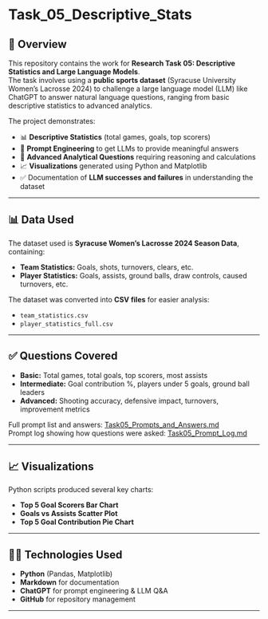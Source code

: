 # Task_05_Descriptive_Stats

## 📌 Overview
This repository contains the work for **Research Task 05: Descriptive Statistics and Large Language Models**.  
The task involves using a **public sports dataset** (Syracuse University Women’s Lacrosse 2024) to challenge a large language model (LLM) like ChatGPT to answer natural language questions, ranging from basic descriptive statistics to advanced analytics.

The project demonstrates:
- 📊 **Descriptive Statistics** (total games, goals, top scorers)
- 🤖 **Prompt Engineering** to get LLMs to provide meaningful answers
- 🔬 **Advanced Analytical Questions** requiring reasoning and calculations
- 📈 **Visualizations** generated using Python and Matplotlib
- ✅ Documentation of **LLM successes and failures** in understanding the dataset

---
## 📊 Data Used
The dataset used is **Syracuse Women’s Lacrosse 2024 Season Data**, containing:
- **Team Statistics:** Goals, shots, turnovers, clears, etc.
- **Player Statistics:** Goals, assists, ground balls, draw controls, caused turnovers, etc.

The dataset was converted into **CSV files** for easier analysis:
- `team_statistics.csv`
- `player_statistics_full.csv`

---


## ✅ Questions Covered
- **Basic:** Total games, total goals, top scorers, most assists
- **Intermediate:** Goal contribution %, players under 5 goals, ground ball leaders
- **Advanced:** Shooting accuracy, defensive impact, turnovers, improvement metrics

Full prompt list and answers: [Task05_Prompts_and_Answers.md](prompts/Task05_Prompts_and_Answers.md)  
Prompt log showing how questions were asked: [Task05_Prompt_Log.md](prompts/Task05_Prompt_Log.md)

---


## 📈 Visualizations
Python scripts produced several key charts:
- **Top 5 Goal Scorers Bar Chart**
- **Goals vs Assists Scatter Plot**
- **Top 5 Goal Contribution Pie Chart**

---


## 👨‍💻 Technologies Used
- **Python** (Pandas, Matplotlib)
- **Markdown** for documentation
- **ChatGPT** for prompt engineering & LLM Q&A
- **GitHub** for repository management

---

